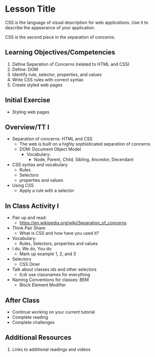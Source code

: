 # Lesson Title

CSS is the language of visual description for web applications. 
Use it to describe the appearance of your application. 

CSS is the second piece in the separation of concerns. 

## Learning Objectives/Competencies

1. Define Separation of Concerns (related to HTML and CSS)
1. Define: DOM
1. Identify rule, selector, properties, and values
1. Write CSS rules with correct syntax
1. Create styled web pages

## Initial Exercise

- Styling web pages

## Overview/TT I 

- Separation of concerns: HTML and CSS
  - The web is built on a highly sophisticated separation of concerns
  - DOM: Document Object Model
    - Vocabulary:
      - Node, Parent, Child, Sibling, Ancestor, Decendant
- CSS syntax and vocabulary
  - Rules
  - Selectors
  - properties and values
- Using CSS
  - Apply a rule with a selector

## In Class Activity I

- Pair up and read: 
  - https://en.wikipedia.org/wiki/Separation_of_concerns
- Think Pair Share
  - What is CSS and how have you used it? 
- Vocabulary: 
  - Rules, Selectors, properties and values
- I do, We do, You do 
  - Mark up example 1, 2, and 3
- Selectors 
  - CSS Diner 
- Talk about classes ids and other selectors
  - tl;dr use classnames for everything
- Naming Conventions for classes: BEM
  - Block Element Modifier

## After Class

- Continue working on your current tutorial
- Complete reading
- Complete challenges

## Additional Resources

1. Links to additional readings and videos
